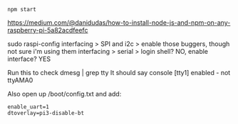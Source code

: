     npm start

https://medium.com/@danidudas/how-to-install-node-js-and-npm-on-any-raspberry-pi-5a82acdfeefc

sudo raspi-config
interfacing > SPI and i2c > enable those buggers, though not sure i'm using them
interfacing > serial > login shell? NO, enable interface? YES

Run this to check
    dmesg | grep tty
It should say console [tty1] enabled - not ttyAMA0


Also open up /boot/config.txt and add:

    enable_uart=1
    dtoverlay=pi3-disable-bt

